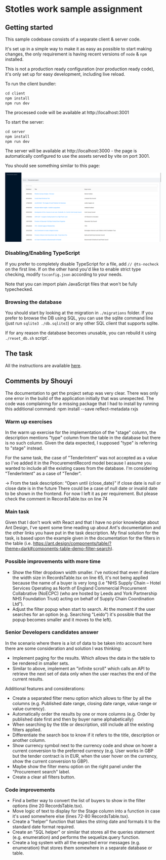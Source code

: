 # Stotles work sample assignment

## Getting started

This sample codebase consists of a separate client & server code.

It's set up in a simple way to make it as easy as possible to start making changes,
the only requirement is having recent versions of `node` & `npm` installed.

This is not a production ready configuration (nor production ready code),
it's only set up for easy development, including live reload.

To run the client bundler:

```
cd client
npm install
npm run dev
```

The processed code will be available at http://localhost:3001

To start the server:

```
cd server
npm install
npm run dev
```

The server will be available at http://localhost:3000 - the page is automatically configured
to use the assets served by vite on port 3001.

You should see something similar to this page:

![Search page](./screenshot.png)

### Disabling/Enabling TypeScript

If you prefer to completely disable TypeScript for a file, add `// @ts-nocheck` on the first line.
If on the other hand you'd like to enable strict type checking, modify `tsconfig.json` according to your needs.

Note that you can import plain JavaScript files that won't be fully typechecked.

### Browsing the database

You should start by looking at the migration in `./migrations` folder.
If you prefer to browse the DB using SQL, you can use the sqlite command line (just run `sqlite3 ./db.sqlite3`)
or any other SQL client that supports sqlite.

If for any reason the database becomes unusable, you can rebuild it using `./reset_db.sh` script`.

## The task

All the instructions are available [here](https://www.notion.so/stotles/Full-stack-software-engineer-work-sample-assignment-ae7c64e08f2a42a097d16cee4bc661fc).


## Comments by Shouyi
The documentation to get the project setup was very clear. There was only one error in the build of the application initially that was unexpected. The code was complaining for a missing package that I had to install by running this additional command: 
npm install --save reflect-metadata rxjs

### Warm up exercises
In the warm up exercise for the implementation of the "stage" column, the description mentions "type" column from the  table in the database but there is no such column. Given the data expected, I supposed "type" is referring to "stage" instead.

For the same task, the case of "TenderIntent" was not accepted as a value so I've added it in the ProcurementRecord model because I assume you wanted to include all the existing cases from the database. I'm considering "TenderIntent" as a case of "Tender".

-> From the task description: “Open until {close_date}” if close date is null or close date is in the future 
There could be a case of null date or invalid date to be shown in the frontend. For now I left it as per requirement. But please check the comment in RecordsTable.tsx on line 74

### Main task
Given that I don't work with React and that I have no prior knowledge about Ant Design, I've spent some time reading up about Ant's documentation and the other links you have put in the task description. My final solution for the task, is based upon the example given in the documentation for the filters in the table (i.e. https://ant.design/components/table/?theme=dark#components-table-demo-filter-search).

### Possible improvements with more time
- Show the filter dropdown width smaller. I've noticed that even if declare the width size in RecordsTable.tsx on line 65, it's not being applied because the name of a buyer is very long (i.e "NHS Supply Chain – Hotel Services Operating as North of England Commercial Procurement Collabrative (NoECPC) (who are hosted by Leeds and York Partnership NHS Foundation Trust) acting on behalf of Supply Chain Coordination Ltd"). 
- Adjust the filter popup when start to search. At the moment if the user searches for an option (e.g. Searching "Leido") it's possible that the popup becomes smaller and it moves to the left).


### Senior Developers candidates answer
In the scenario where there is a lot of data to be taken into account here there are some consideration and solution I was thinking:
- Implement paging for the results. Which allows the data in the table to be rendered in smaller sets. 
- Similar to above, implement an "infinite scroll" which calls an API to retrieve the next set of data only when the user reaches the end of the current results.

Additional features and considerations:
- Create a separated filter menu option which allows to filter by all the columns (e.g. Published date range, closing date range, value range or value currency).
- Automatically order the results by one or more columns (e.g. Order by published date first and then by buyer name alphabetically)
- When searching by the title or description, still include all the existing filters applied.
- Differentiate the search box to know if it refers to the title, description or another column.
- Show currency symbol next to the currency code and show on hover a current conversion to the preferred currency (e.g. User works in GBP but the tender contract is in EUR, when the user hover on the currency, show the current conversion to GBP).
- Maybe show the filter menu option on the right panel under the "Procurement search" label.
- Create a clear all filters button.

### Code improvements
- Find a better way to convert the list of buyers to show in the filter options (line 20 RecordsTable.tsx).
- Move logic of text to display for the Stage column into a function in case it's used somewhere else (lines 72-80 RecordsTable.tsx).
- Create a "helper" function that takes the string date and formats it to the standard date format required.
- Create an "SQL helper" or similar that stores all the queries statement (e.g. enumeration) and performs the sequelize.query function.
- Create a log system with all the expected error messages (e.g. enumeration) that stores them somewhere in a separate database or table.

